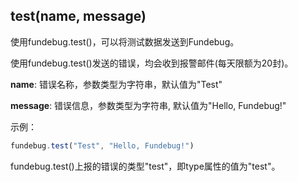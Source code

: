 ## test(name, message)

使用fundebug.test()，可以将测试数据发送到Fundebug。

使用fundebug.test()发送的错误，均会收到报警邮件(每天限额为20封)。

**name**: 错误名称，参数类型为字符串，默认值为"Test"

**message**: 错误信息，参数类型为字符串, 默认值为"Hello, Fundebug!"

示例：

```js
fundebug.test("Test", "Hello, Fundebug!")
```

fundebug.test()上报的错误的类型"test"，即type属性的值为"test"。